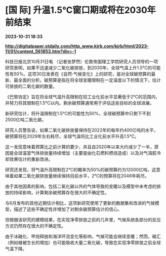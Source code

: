# [国 际] 升温1.5℃窗口期或将在2030年前结束

**2023-10-31 18:33**

**http://digitalpaper.stdaily.com/http_www.kjrb.com/kjrb/html/2023-11/01/content_561853.htm?div=-1**

 科技日报北京10月31日电 （记者张梦然）伦敦帝国理工学院研究人员领导的一项研究表明，如果不迅速减少二氧化碳排放，到2030年，全球气温上升1.5℃的可能性有50%。这项30日发表在《自然·气候变化》上的研究，是对全球碳预算的最新、最全面的分析。碳预算是指在将全球变暖限制在一定温度以下的情况下，估计可排放的二氧化碳的数量。

 《巴黎协定》旨在将全球气温升高限制在较工业化前水平显著低于2℃的范围内，并努力将其限制在1.5℃以内。剩余碳预算通常用于评估这些目标的全球进展。

 新研究估计，将升温限制在1.5℃的可能性为50%，全球碳预算中只剩下不到2500亿吨二氧化碳。

 研究人员警告说，如果二氧化碳排放量保持在2022年的每年约400亿吨的水平，碳预算将在2029年左右耗尽，全球气温将比工业化前水平升高1.5℃。

 这一发现意味着预算比之前计算的要少，并且自2020年以来大约减少了一半，原因是全球温室气体排放量持续增加（主要是由化石燃料燃烧造成）以及对气溶胶冷却效果估计的重新改进。

 研究还发现，将气温升高限制在2℃的概率为50%的碳预算约为12000亿吨，这意味着如果二氧化碳排放量继续保持目前水平，2℃的预算将在2046年耗尽。

 由于其他因素的影响，包括二氧化碳以外的气体导致的变暖以及模型中未考虑的排放的持续影响，计算剩余碳预算存在很大的不确定性。

 与6月发布的其他近期估计相比，这项新研究使用了更新的数据集和改进的气候模型，描述了这些不确定性并增加了对剩余碳预算估计的信心。

 但根据该研究的建模结果，在实现净零排放之前的几年里，气候系统各部分的反应方式仍然存在很大的不确定性。

 由于冰融化、甲烷释放和海洋环流变化等影响，气候可能会继续变暖；然而，碳汇（例如植被生长的增加）也可能吸收大量二氧化碳，导致在实现净零排放之前全球气温下降。